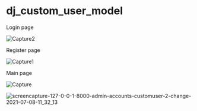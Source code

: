# dj_custom_user_model
Login page

![Capture2](https://user-images.githubusercontent.com/82317107/124874838-d5a81780-dfe5-11eb-8465-f98fe06907ad.PNG)

Register page

![Capture1](https://user-images.githubusercontent.com/82317107/124875006-07b97980-dfe6-11eb-8f74-147034e6c4bf.PNG)

Main page 

![Capture](https://user-images.githubusercontent.com/82317107/124875237-47806100-dfe6-11eb-9b45-d042bc4e2b40.PNG)

![screencapture-127-0-0-1-8000-admin-accounts-customuser-2-change-2021-07-08-11_32_13](https://user-images.githubusercontent.com/82317107/124875297-5b2bc780-dfe6-11eb-9c58-4d1fd0957d1b.png)
